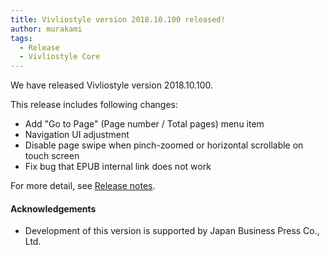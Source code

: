 ```yaml
---
title: Vivliostyle version 2018.10.100 released!
author: murakami
tags:
  - Release
  - Vivliostyle Core
---
```


We have released Vivliostyle version 2018.10.100.

This release includes following changes:

- Add "Go to Page" (Page number / Total pages) menu item
- Navigation UI adjustment
- Disable page swipe when pinch-zoomed or horizontal scrollable on touch screen
- Fix bug that EPUB internal link does not work

For more detail, see [Release notes](https://github.com/vivliostyle/vivliostyle/releases).

#### Acknowledgements

- Development of this version is supported by Japan Business Press Co., Ltd.
